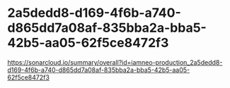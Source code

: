 # 2a5dedd8-d169-4f6b-a740-d865dd7a08af-835bba2a-bba5-42b5-aa05-62f5ce8472f3
https://sonarcloud.io/summary/overall?id=iamneo-production_2a5dedd8-d169-4f6b-a740-d865dd7a08af-835bba2a-bba5-42b5-aa05-62f5ce8472f3
